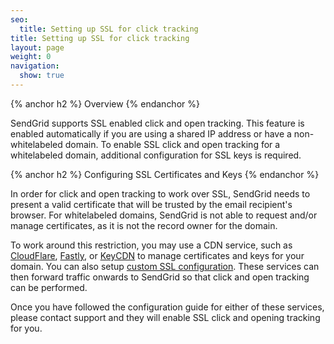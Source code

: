 ```yaml
---
seo:
  title: Setting up SSL for click tracking
title: Setting up SSL for click tracking
layout: page
weight: 0
navigation:
  show: true
---
```


{% anchor h2 %}
Overview
{% endanchor %}

SendGrid supports SSL enabled click and open tracking. This feature is enabled automatically if you are using a shared IP address or have a non-whitelabeled domain. To enable SSL click and open tracking for a whitelabeled domain, additional configuration for SSL keys is required.

{% anchor h2 %}
Configuring SSL Certificates and Keys
{% endanchor %}

In order for click and open tracking to work over SSL, SendGrid needs to present a valid certificate that will be trusted by the email recipient's browser. For whitelabeled domains, SendGrid is not able to request and/or manage certificates, as it is not the record owner for the domain.

To work around this restriction, you may use a CDN service, such as 
[CloudFlare]({{root_url}}/Classroom/Build/Add_Content/content_delivery_networks.html#-Using-CloudFlare), 
[Fastly]({{root_url}}/Classroom/Build/Add_Content/content_delivery_networks.html#-Using-Fastly), or 
[KeyCDN]({{root_url}}/Classroom/Build/Add_Content/content_delivery_networks.html#-Using-KeyCDN) to manage certificates and keys for your domain. You can also setup [custom SSL configuration]({{root_url}}/Classroom/Build/Add_Content/custom_ssl_configurations.html). These services can then forward traffic onwards to SendGrid so that click and open tracking can be performed.

Once you have followed the configuration guide for either of these
services, please contact support and they will enable SSL click and
opening tracking for you.
